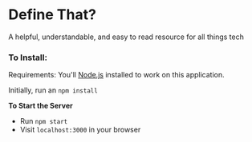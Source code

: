 # Define That?
A helpful, understandable, and easy to read resource for all things tech

### To Install:

Requirements:
You'll [Node.js](https://nodejs.org/) installed to work on this application.

Initially, run an `npm install`

**To Start the Server**

- Run `npm start`
- Visit `localhost:3000` in your browser

